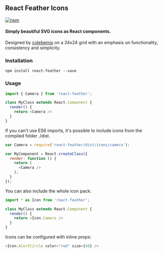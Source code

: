 ## React Feather Icons

[![npm](https://img.shields.io/npm/v/react-feather.svg)](https://www.npmjs.com/package/react-feather)

#### Simply beautiful SVG icons as React components.
Designed by [colebemis](https://github.com/colebemis/) on a 24x24 grid with an emphasis on functionality, consistency and simplicity.

### Installation
    npm install react-feather --save

### Usage

```javascript
import { Camera } from 'react-feather';

class MyClass extends React.Component {
  render() {
    return <Camera />
  }
}
````
If you can't use ES6 imports, it's possible to include icons from the compiled folder ./dist.
```javascript
var Camera = require('react-feather/dist/icons/camera');

var MyComponent = React.createClass({
  render: function () {
    return (
      <Camera />
    );
  }
});
```
You can also include the whole icon pack:

```javascript
import * as Icon from 'react-feather';

class MyClass extends React.Component {
  render() {
    return <Icon.Camera />
  }
}
```
Icons can be configured with inline props:
```javascript
<Icon.AlertCircle color="red" size={48} />
```
